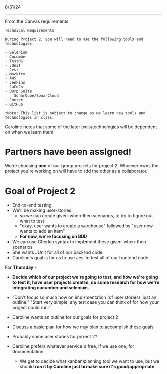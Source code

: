 8/31/24
___

From the Canvas requirements:
```
Technical Requirements

During Project 2, you will need to use the following tools and technologies.

- Selenium
- Cucumber
- TestNG
- JUnit
- Jest
- Mockito
- AWS
- Jenkins
- JaCoCo
- Burp Suite  
    SonarQube/SonarCloud
- Jmeter
- GitHub

*Note: This list is subject to change as we learn new tools and technologies in class.
```

Caroline notes that some of the later tools/technologies will be dependent on when we learn them.

# Partners have been assigned!

We're choosing **one** of our group projects for project 2. 
Whoever owns the project you're working on will have to add the other as a collaborator.

# Goal of Project 2
 - End-to-end testing
 - We'll be making user-stories
	 - so we can create given-when-then scenarios, to try to figure out what to test
	 - "okay, user wants to create a warehouse" followed by "user now wants to add an item"
	 - **For now, we're focusing on BDD**
 - We can use Gherkin syntax to implement these given-when-then scenarios
 - She wants JUnit for all of our backend code
 - Caroline's goal is for us to use Jest to test all of our frontend code

For **Thursday** - 
 - **Decide which of our project we're going to test, and how we're going to test it, have user projects created, do some research for how we're integrating cucumber and selenium.**
 - "Don't focus so much now on implementation (of user stories), just an outline." "Start very simple, any test case you can think of for how your project could run."
 - Caroline wants an outline for our goals for project 2
 - Discuss a basic plan for how we may plan to accomplish these goals
 - Probably some user stories for project 2?

 - Caroline prefers whatever service is free, if we use one, for documentation
	 - We get to decide what kanban/planning tool we want to use, but we should **run it by Caroline just to make sure it's good/appropriate**